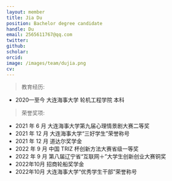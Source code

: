 ```yaml
---
layout: member
title: Jia Du
position: Bachelor degree candidate
handle: Du
email: 2565611767@qq.com
twitter: 
github: 
scholar:
orcid: 
image: /images/team/dujia.png
cv: 
---
```


> 教育经历:

- 2020—至今 大连海事大学 轮机工程学院 本科

> 荣誉奖项:

- 2021 年 6 月 大连海事大学第九届心理情景剧大赛二等奖
- 2021 年 12 月 大连海事大学“三好学生”荣誉称号
- 2021 年 12 月 道达尔奖学金
- 2022 年 9 月 中国 TRIZ 杯创新方法大赛省级一等奖 
- 2022 年 9 月 第八届辽宁省“互联网＋”大学生创新创业大赛铜奖 
- 2022年10月 招商轮船奖学金
- 2022年10月 大连海事大学“优秀学生干部”荣誉称号